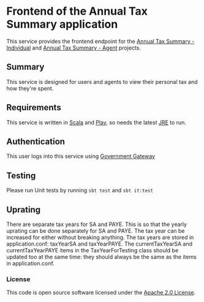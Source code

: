 
Frontend of the Annual Tax Summary application
======================================================================

This service provides the frontend endpoint for the [Annual Tax Summary - Individual](https://github.com/hmrc/tax-summaries) and [Annual Tax Summary - Agent](https://github.com/hmrc/tax-summaries-agent) projects.

Summary
----------------

This service is designed for users and agents to view their personal tax and how they're spent.
 

Requirements
---------------

This service is written in [Scala] and [Play], so needs the latest [JRE] to run.


Authentication
------------

This user logs into this service using [Government Gateway]

Testing
------------
Please run Unit tests by running `sbt test` and `sbt it:test`

Uprating
------------
There are separate tax years for SA and PAYE. This is so that the yearly uprating can be done separately for SA and PAYE. The tax year can be increased for either without breaking anything. The tax years are stored in application.conf: taxYearSA and taxYearPAYE. The currentTaxYearSA and currentTaxYearPAYE items in the TaxYearForTesting class should be updated too at the same time: they should always be the same as the items in application.conf.   



### License

This code is open source software licensed under the [Apache 2.0 License]("http://www.apache.org/licenses/LICENSE-2.0.html").


[Scala]: http://www.scala-lang.org/
[Play]: http://playframework.com/
[JRE]: http://www.oracle.com/technetwork/java/javase/overview/index.html
[Government Gateway]: http://www.gateway.gov.uk/
    
